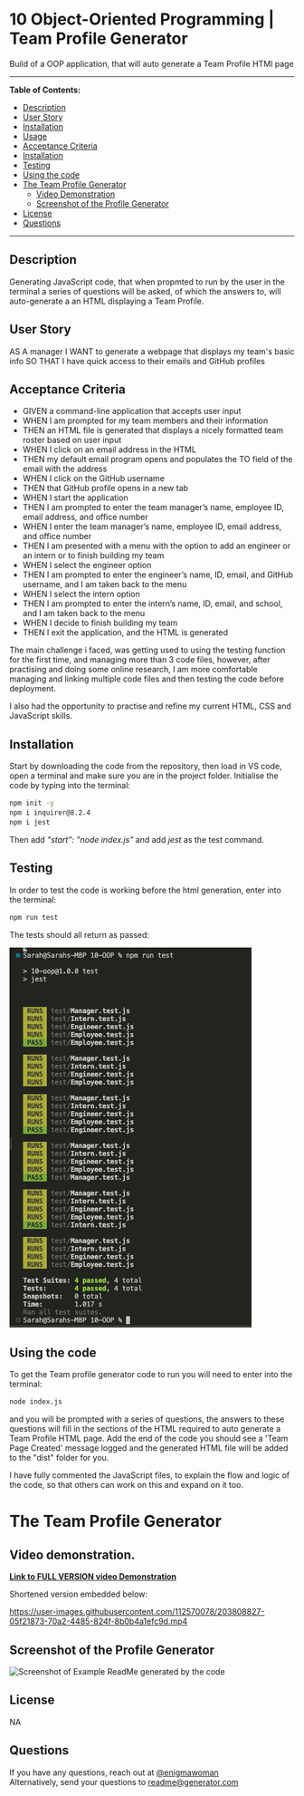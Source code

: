 # 10 Object-Oriented Programming | Team Profile Generator

Build of a OOP application, that will auto generate a Team Profile HTMl page

---

**Table of Contents:**

* [Description](#description)
* [User Story](#user-story)
* [Installation](#installation)
* [Usage](#usage)
* [Acceptance Criteria](#acceptance-criteria)
* [Installation](#installation)
* [Testing](#testing)
* [Using the code](#using-the-code)
* [The Team Profile Generator](#the-team-profile-generator)
    * [Video Demonstration](#video-demonstration)
    * [Screenshot of the Profile Generator](#screenshot-of-the-profile-generator)
* [License](#license) 
* [Questions](#questions)

---

## Description

Generating JavaScript code, that when propmted to run by the user in the terminal a series of questions will be asked, of which the answers to, will auto-generate a an HTML displaying a Team Profile.

## User Story

AS A manager
I WANT to generate a webpage that displays my team's basic info
SO THAT I have quick access to their emails and GitHub profiles

## Acceptance Criteria

* GIVEN a command-line application that accepts user input
* WHEN I am prompted for my team members and their information
* THEN an HTML file is generated that displays a nicely formatted team roster based on user input
* WHEN I click on an email address in the HTML
* THEN my default email program opens and populates the TO field of the email with the address
* WHEN I click on the GitHub username
* THEN that GitHub profile opens in a new tab
* WHEN I start the application
* THEN I am prompted to enter the team manager’s name, employee ID, email address, and office number
* WHEN I enter the team manager’s name, employee ID, email address, and office number
* THEN I am presented with a menu with the option to add an engineer or an intern or to finish building my team
* WHEN I select the engineer option
* THEN I am prompted to enter the engineer’s name, ID, email, and GitHub username, and I am taken back to the menu
* WHEN I select the intern option
* THEN I am prompted to enter the intern’s name, ID, email, and school, and I am taken back to the menu
* WHEN I decide to finish building my team
* THEN I exit the application, and the HTML is generated


The main challenge i faced, was getting used to using the testing function for the first time, and managing more than 3 code files, however, after practising and doing some online research, I am more comfortable managing and linking multiple code files and then testing the code before deployment. 

I also had the opportunity to practise and refine my current HTML, CSS and JavaScript skills.

## Installation

Start by downloading the code from the repository, then load in VS code, open a terminal and make sure you are in the project folder.
Initialise the code by typing into the terminal:
```bash
npm init -y
npm i inquirer@8.2.4
npm i jest
```

Then add *"start": "node index.js"* and add *jest* as the test command.

## Testing

In order to test the code is working before the html generation, enter into the terminal:
```bash
npm run test
```
The tests should all return as passed:

![Screenshot of code tests](./assets/Screenshot%202022-12-05%20at%2010.57.44.png)

## Using the code

To get the Team profile generator code to run you will need to enter into the terminal:
```bash
node index.js
```
 and you will be prompted with a series of questions, the answers to these questions will fill in the sections of the HTML required to auto generate a Team Profile HTML page. Add the end of the code you should see a 'Team Page Created' message logged and the generated HTML file will be added to the "dist" folder for you.

I have fully commented the JavaScript files, to explain the flow and logic of the code, so that others can work on this and expand on it too.


# The Team Profile Generator

## Video demonstration.


<a href="https://drive.google.com/file/d/1KbGmUSngkqi71Cl4GAhzy1XBI3pkAw_6/view"><b>Link to FULL VERSION video Demonstration</b></a>

Shortened version embedded below:

https://user-images.githubusercontent.com/112570078/203808827-05f21873-70a2-4485-824f-8b0b4a1efc9d.mp4


## Screenshot of the Profile Generator

![Screenshot of Example ReadMe generated by the code](./assets/images/screenshot.png)


## License

NA

## Questions

If you have any questions, reach out at [@enigmawoman](https://github.com/enigmawoman)</br>
Alternatively, send your questions to readme@generator.com
